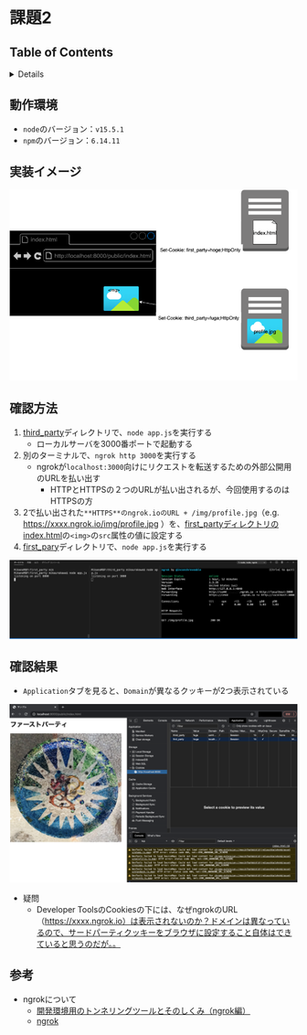 # 課題2

## Table of Contents
<!-- START doctoc generated TOC please keep comment here to allow auto update -->
<!-- DON'T EDIT THIS SECTION, INSTEAD RE-RUN doctoc TO UPDATE -->
<details>
<summary>Details</summary>

- [動作環境](#%E5%8B%95%E4%BD%9C%E7%92%B0%E5%A2%83)
- [実装イメージ](#%E5%AE%9F%E8%A3%85%E3%82%A4%E3%83%A1%E3%83%BC%E3%82%B8)

</details>
<!-- END doctoc generated TOC please keep comment here to allow auto update -->

## 動作環境

* `node`のバージョン：`v15.5.1`
* `npm`のバージョン：`6.14.11`

## 実装イメージ

![](../../../assets/third_party_cookie_architecture.png)

## 確認方法

1. [third_party](./third_party)ディレクトリで、`node app.js`を実行する
   * ローカルサーバを3000番ポートで起動する
2. 別のターミナルで、`ngrok http 3000`を実行する
   * ngrokが`localhost:3000`向けにリクエストを転送するための外部公開用のURLを払い出す
     * HTTPとHTTPSの２つのURLが払い出されるが、今回使用するのはHTTPSの方
3. 2で払い出された`**HTTPS**のngrok.ioのURL + /img/profile.jpg`（e.g. https://xxxx.ngrok.io/img/profile.jpg ）を、[first_partyディレクトリのindex.html](./first_party/public/index.html)の`<img>`の`src`属性の値に設定する
4. [first_pary](./first_party)ディレクトリで、`node app.js`を実行する

![](../../../assets/third_party_terminal.png)

## 確認結果

* `Application`タブを見ると、`Domain`が異なるクッキーが2つ表示されている

![](../../../assets/third_party_cookie_result.png)

* 疑問
  * Developer ToolsのCookiesの下には、なぜngrokのURL（https://xxxx.ngrok.io）は表示されないのか？ドメインは異なっているので、サードパーティクッキーをブラウザに設定すること自体はできていると思うのだが。。

## 参考

* ngrokについて
  * [開発環境用のトンネリングツールとそのしくみ（ngrok編）](https://speakerdeck.com/gishi_yama/mild-web-sap06)
  * [ngrok](https://ngrok.com/)